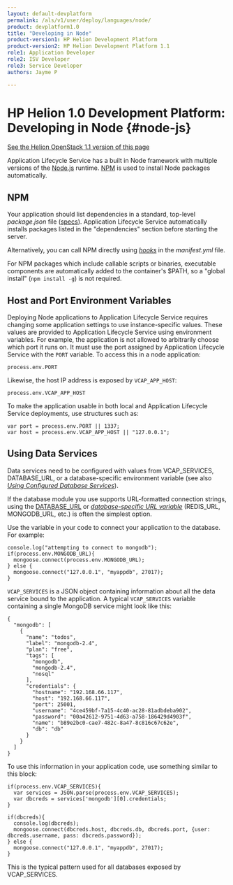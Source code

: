 ```yaml
---
layout: default-devplatform
permalink: /als/v1/user/deploy/languages/node/
product: devplatform1.0
title: "Developing in Node"
product-version1: HP Helion Development Platform
product-version2: HP Helion Development Platform 1.1
role1: Application Developer 
role2: ISV Developer
role3: Service Developer
authors: Jayme P

---
```

<!--PUBLISHED-->

# HP Helion 1.0 Development Platform: Developing in Node {#node-js}
[See the Helion OpenStack 1.1 version of this page](/helion/devplatform/1.1/als/user/deploy/languages/node/)


Application Lifecycle Service has a built in Node framework with multiple versions of the
[Node.js](http://nodejs.org/) runtime. [NPM](https://npmjs.org/) is used
to install Node packages automatically.

NPM[](#node-npm "Permalink to this headline")
----------------------------------------------

Your application should list dependencies in a standard, top-level
*package.json* file ([specs](http://npmjs.org/doc/json)). Application Lifecycle Service
automatically installs packages listed in the "dependencies" section
before starting the server.

Alternatively, you can call NPM directly using
[*hooks*](/als/v1/user/deploy/manifestyml/#hooks) in the *manifest.yml*
file. 

For NPM packages which include callable scripts or binaries, executable components are automatically added to the container's \$PATH, so a "global install" (`npm install -g`) is not required.

Host and Port Environment Variables[](#host-and-port-environment-variables "Permalink to this headline")
---------------------------------------------------------------------------------------------------------

Deploying Node applications to Application Lifecycle Service requires changing some
application settings to use instance-specific values. These values are
provided to Application Lifecycle Service using environment variables. For example, the
application is not allowed to arbitrarily choose which port it runs on.
It must use the port assigned by Application Lifecycle Service with the `PORT` variable. To access this in a node application:

    process.env.PORT

Likewise, the host IP address is exposed by `VCAP_APP_HOST`:

    process.env.VCAP_APP_HOST

To make the application usable in both local and Application Lifecycle Service deployments,
use structures such as:

    var port = process.env.PORT || 1337;
    var host = process.env.VCAP_APP_HOST || "127.0.0.1";

Using Data Services[](#using-data-services "Permalink to this headline")
-------------------------------------------------------------------------

Data services need to be configured with values from VCAP\_SERVICES, DATABASE\_URL, or a database-specific environment
variable (see also [*Using Configured Database
Services*](/als/v1/user/services/data-services/#database-accessing)).

If the database module you use supports URL-formatted connection
strings, using the
[DATABASE\_URL](/als/v1/user/services/data-services/#database-database-url)
or [*database-specific URL
variable*](/als/v1/user/services/data-services/#database-specific-url)
(REDIS\_URL, MONGODB\_URL, etc.) is often the simplest option.

Use the variable in your code to connect your application to the
database. For example:

    console.log("attempting to connect to mongodb");
    if(process.env.MONGODB_URL){
      mongoose.connect(process.env.MONGODB_URL);
    } else {
      mongoose.connect("127.0.0.1", "myappdb", 27017);
    }

`VCAP_SERVICES` is a JSON object
containing information about all the data service bound to the
application. A typical `VCAP_SERVICES` variable
containing a single MongoDB service might look like this:

    {
      "mongodb": [
        {
          "name": "todos",
          "label": "mongodb-2.4",
          "plan": "free",
          "tags": [
            "mongodb",
            "mongodb-2.4",
            "nosql"
          ],
          "credentials": {
            "hostname": "192.168.66.117",
            "host": "192.168.66.117",
            "port": 25001,
            "username": "4ce459bf-7a15-4c40-ac28-81adbdeba902",
            "password": "00a42612-9751-4d63-a758-186429d4903f",
            "name": "b89e2bc0-cae7-482c-8a47-8c816c67c62e",
            "db": "db"
          }
        }
      ]
    }

To use this information in your application code, use something similar
to this block:

    if(process.env.VCAP_SERVICES){
      var services = JSON.parse(process.env.VCAP_SERVICES);
      var dbcreds = services['mongodb'][0].credentials;
    }

    if(dbcreds){
      console.log(dbcreds);
      mongoose.connect(dbcreds.host, dbcreds.db, dbcreds.port, {user: dbcreds.username, pass: dbcreds.password});
    } else {
      mongoose.connect("127.0.0.1", "myappdb", 27017);
    }

This is the typical pattern used for all databases exposed by
VCAP\_SERVICES.
